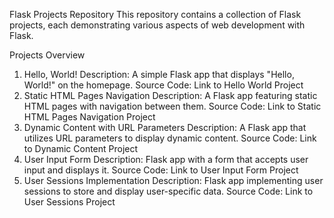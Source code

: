 Flask Projects Repository
This repository contains a collection of Flask projects, each demonstrating various aspects of web development with Flask.

Projects Overview
1. Hello, World!
Description: A simple Flask app that displays "Hello, World!" on the homepage.
Source Code: Link to Hello World Project
2. Static HTML Pages Navigation
Description: A Flask app featuring static HTML pages with navigation between them.
Source Code: Link to Static HTML Pages Navigation Project
3. Dynamic Content with URL Parameters
Description: A Flask app that utilizes URL parameters to display dynamic content.
Source Code: Link to Dynamic Content Project
4. User Input Form
Description: Flask app with a form that accepts user input and displays it.
Source Code: Link to User Input Form Project
5. User Sessions Implementation
Description: Flask app implementing user sessions to store and display user-specific data.
Source Code: Link to User Sessions Project
